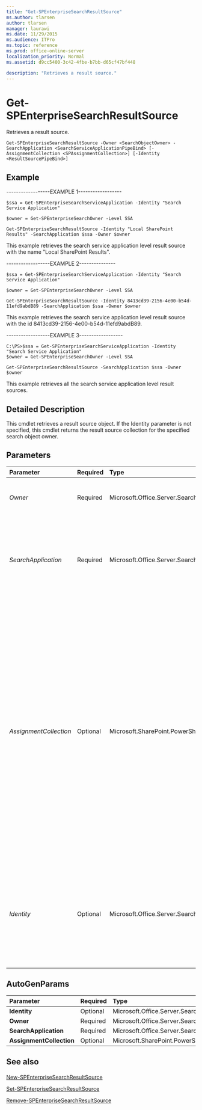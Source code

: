 ```yaml
---
title: "Get-SPEnterpriseSearchResultSource"
ms.author: tlarsen
author: tlarsen
manager: laurawi
ms.date: 11/29/2015
ms.audience: ITPro
ms.topic: reference
ms.prod: office-online-server
localization_priority: Normal
ms.assetid: d9cc5400-3c42-4fbe-b7bb-d65cf47bf448

description: "Retrieves a result source."
---
```


# Get-SPEnterpriseSearchResultSource

Retrieves a result source.
  
```
Get-SPEnterpriseSearchResultSource -Owner <SearchObjectOwner> -SearchApplication <SearchServiceApplicationPipeBind> [-AssignmentCollection <SPAssignmentCollection>] [-Identity <ResultSourcePipeBind>]

```

## Example

------------------EXAMPLE 1------------------
  
```
$ssa = Get-SPEnterpriseSearchServiceApplication -Identity "Search Service Application"
```

```
$owner = Get-SPEnterpriseSearchOwner -Level SSA
```

```
Get-SPEnterpriseSearchResultSource -Identity "Local SharePoint Results" -SearchApplication $ssa -Owner $owner
```

This example retrieves the search service application level result source with the name "Local SharePoint Results".
  
------------------EXAMPLE 2---------------
  
```
$ssa = Get-SPEnterpriseSearchServiceApplication -Identity "Search Service Application"
```

```
$owner = Get-SPEnterpriseSearchOwner -Level SSA
```

```
Get-SPEnterpriseSearchResultSource -Identity 8413cd39-2156-4e00-b54d-11efd9abdB89 -SearchApplication $ssa -Owner $owner
```

This example retrieves the search service application level result source with the id 8413cd39-2156-4e00-b54d-11efd9abdB89.
  
------------------EXAMPLE 3------------------
  
```
C:\PS>$ssa = Get-SPEnterpriseSearchServiceApplication -Identity "Search Service Application"
$owner = Get-SPEnterpriseSearchOwner -Level SSA
```

```
Get-SPEnterpriseSearchResultSource -SearchApplication $ssa -Owner $owner
```

This example retrieves all the search service application level result sources.
  
## Detailed Description

This cmdlet retrieves a result source object. If the Identity parameter is not specified, this cmdlet returns the result source collection for the specified search object owner.
  
## Parameters

|**Parameter**|**Required**|**Type**|**Description**|
|:-----|:-----|:-----|:-----|
| _Owner_ <br/> |Required  <br/> |Microsoft.Office.Server.Search.Administration.SearchObjectOwner  <br/> |Specifies the search object owner that defines the scope at which the corresponding result source is available.  <br/> |
| _SearchApplication_ <br/> |Required  <br/> |Microsoft.Office.Server.Search.Cmdlet.SearchServiceApplicationPipeBind  <br/> |Specifies the search application. The type must be a valid GUID, in the form 12345678-90ab-cdef-1234-567890bcdefgh; a valid search application name, for example, SearchApp1, or an instance of a valid **SearchServiceApplication** object.  <br/> |
| _AssignmentCollection_ <br/> |Optional  <br/> |Microsoft.SharePoint.PowerShell.SPAssignmentCollection  <br/> |Manages objects for the purpose of proper disposal. Use of objects, such as **SPWeb** or **SPSite**, can use large amounts of memory and use of these objects in Windows PowerShell scripts requires proper memory management. Using the **SPAssignment** object, you can assign objects to a variable and dispose of the objects after they are needed to free up memory. When **SPWeb**, **SPSite**, or **SPSiteAdministration** objects are used, the objects are automatically disposed of if an assignment collection or the **Global** parameter is not used.  <br/> > [!NOTE]> When the **Global** parameter is used, all objects are contained in the global store. If objects are not immediately used, or disposed of by using the **Stop-SPAssignment** command, an out-of-memory scenario can occur.           |
| _Identity_ <br/> |Optional  <br/> |Microsoft.Office.Server.Search.Cmdlet.ResultSourcePipeBind  <br/> |Specifies the result source to retrieve. The type must be a valid GUID string, in the form 12345678-90ab-cdef-1234-567890bcdefgh; a valid name of a result source (for example, "Local SharePoint Results"); or an instance of a valid **Source** object. If not specified, the result source collection for the specified search object owner is returned.  <br/> |
   
## AutoGenParams

|**Parameter**|**Required**|**Type**|**Description**|
|:-----|:-----|:-----|:-----|
|**Identity** <br/> |Optional  <br/> |Microsoft.Office.Server.Search.Cmdlet.ResultSourcePipeBind  <br/> ||
|**Owner** <br/> |Required  <br/> |Microsoft.Office.Server.Search.Administration.SearchObjectOwner  <br/> ||
|**SearchApplication** <br/> |Required  <br/> |Microsoft.Office.Server.Search.Cmdlet.SearchServiceApplicationPipeBind  <br/> ||
|**AssignmentCollection** <br/> |Optional  <br/> |Microsoft.SharePoint.PowerShell.SPAssignmentCollection  <br/> ||
   
## See also

#### 

[New-SPEnterpriseSearchResultSource](new-spenterprisesearchresultsource.md)
  
[Set-SPEnterpriseSearchResultSource](set-spenterprisesearchresultsource.md)
  
[Remove-SPEnterpriseSearchResultSource](remove-spenterprisesearchresultsource.md)

